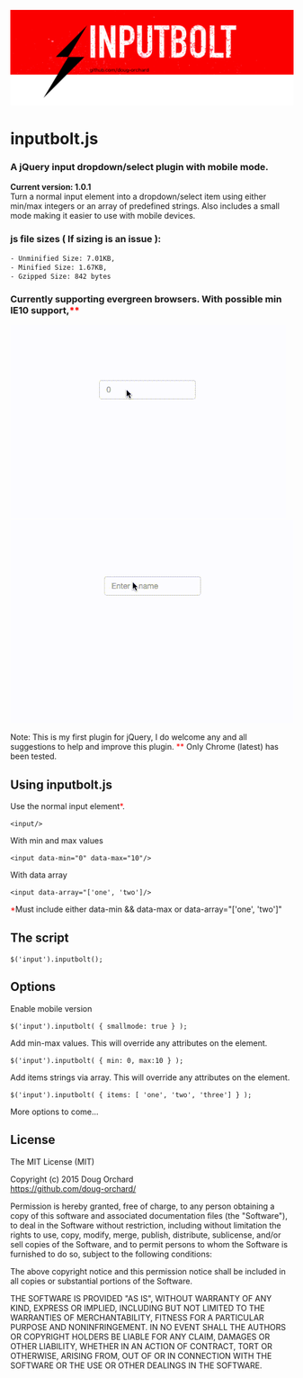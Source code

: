 ![inputbott.js array](https://raw.githubusercontent.com/doug-orchard/inputbolt.js/master/images/header_inputboltjs.png)

# inputbolt.js
### A jQuery input dropdown/select plugin with mobile mode.

**Current version: 1.0.1**<br/>
Turn a normal input element into a dropdown/select item using either min/max integers or an array of predefined strings. Also includes a small mode making it easier to use with mobile devices.

### js file sizes ( If sizing is an issue ):
    - Unminified Size: 7.01KB,
    - Minified Size: 1.67KB,
    - Gzipped Size: 842 bytes

### Currently supporting evergreen browsers. With possible min IE10 support,<span style="color:red;">**</span>

![inputbott.js min-max](https://raw.githubusercontent.com/doug-orchard/inputbolt.js/master/images/inputbolt_minmax.gif)
![inputbott.js array](https://raw.githubusercontent.com/doug-orchard/inputbolt.js/master/images/inputbolt_array.gif)

Note: This is my first plugin for jQuery, I do welcome any and all suggestions to help and improve this plugin.
<span style="color:red;">**</span> Only Chrome (latest) has been tested.
## Using inputbolt.js
Use the normal input element<span style="color:red;">*</span>.
```shell
<input/>
```

With min and max values
```shell
<input data-min="0" data-max="10"/>
```

With data array
```shell
<input data-array="['one', 'two']/>
```
<span style="color:red;">*</span>Must include either data-min && data-max or data-array="['one', 'two']"

## The script
```shell
$('input').inputbolt();
```


## Options

Enable mobile version
```shell
$('input').inputbolt( { smallmode: true } );
```

Add min-max values.
This will override any attributes on the element.
```shell
$('input').inputbolt( { min: 0, max:10 } );
```

Add items strings via array.
This will override any attributes on the element.
```shell
$('input').inputbolt( { items: [ 'one', 'two', 'three'] } );
```

More options to come...

## License

The MIT License (MIT)

Copyright (c) 2015 Doug Orchard<br/>
https://github.com/doug-orchard/

Permission is hereby granted, free of charge, to any person obtaining a copy
of this software and associated documentation files (the "Software"), to deal
in the Software without restriction, including without limitation the rights
to use, copy, modify, merge, publish, distribute, sublicense, and/or sell
copies of the Software, and to permit persons to whom the Software is
furnished to do so, subject to the following conditions:

The above copyright notice and this permission notice shall be included in all
copies or substantial portions of the Software.

THE SOFTWARE IS PROVIDED "AS IS", WITHOUT WARRANTY OF ANY KIND, EXPRESS OR
IMPLIED, INCLUDING BUT NOT LIMITED TO THE WARRANTIES OF MERCHANTABILITY,
FITNESS FOR A PARTICULAR PURPOSE AND NONINFRINGEMENT. IN NO EVENT SHALL THE
AUTHORS OR COPYRIGHT HOLDERS BE LIABLE FOR ANY CLAIM, DAMAGES OR OTHER
LIABILITY, WHETHER IN AN ACTION OF CONTRACT, TORT OR OTHERWISE, ARISING FROM,
OUT OF OR IN CONNECTION WITH THE SOFTWARE OR THE USE OR OTHER DEALINGS IN THE
SOFTWARE.
